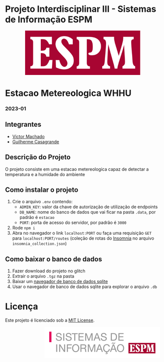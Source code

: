 # Projeto Interdisciplinar III - Sistemas de Informação ESPM

<p align="center">
    <a href="https://www.espm.br/cursos-de-graduacao/sistemas-de-informacao/"><img src="https://raw.githubusercontent.com/tech-espm/misc-template/main/logo.png" alt="Sistemas de Informação ESPM" style="width: 375px;"/></a>
</p>

# Estacao Metereologica WHHU

### 2023-01

## Integrantes
- [Victor Machado](https://github.com/victorkeffer)
- [Guilherme Casagrande](https://github.com/ryguigas0/)

## Descrição do Projeto

O projeto consiste em uma estacao metereologica capaz de detectar a temperatura e a humidade do ambiente

## Como instalar o projeto

1. Crie o arquivo `.env` contendo:
   - `ADMIN_KEY`: valor da chave de autorização de utilização de endpoints
   - `DB_NAME`: nome do banco de dados que vai ficar na pasta `.data`, por padrão é `estacao`
   - `PORT`: porta de acesso do servidor, por padrão é `3000`
2. Rode `npm i`
3. Abra no navegador o link `localhost:PORT` ou faça uma requisição `GET` para `localhost:PORT/routes` (coleção de rotas do [Insomnia](https://insomnia.rest) no arquivo `insomnia_collection.json`)

## Como baixar o banco de dados

1. Fazer download do projeto no glitch
2. Extrair o arquivo `.tgz` na pasta
3. Baixar um [navegador de banco de dados sqlite](https://sqlitebrowser.org/dl/)
4. Usar o navegador de banco de dados sqlite para explorar o arquivo `.db` 

# Licença

Este projeto é licenciado sob a [MIT License](https://github.com/tech-espm/misc-template/blob/main/LICENSE).

<p align="right">
    <a href="https://www.espm.br/cursos-de-graduacao/sistemas-de-informacao/"><img src="https://raw.githubusercontent.com/tech-espm/misc-template/main/logo-si-512.png" alt="Sistemas de Informação ESPM" style="width: 375px;"/></a>
</p>

